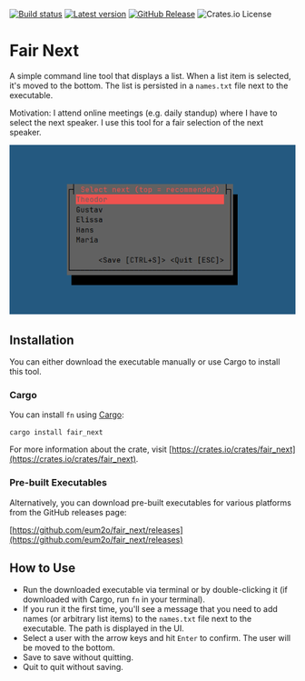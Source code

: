 [![Build status](https://img.shields.io/github/actions/workflow/status/eum2o/fair_next/build.yml?branch=master)](https://github.com/eum2o/fair_next/actions)
[![Latest version](https://img.shields.io/crates/v/fair_next.svg)](https://crates.io/crates/fair_next)
[![GitHub Release](https://img.shields.io/github/v/release/eum2o/fair_next?label=download&link=https%3A%2F%2Fgithub.com%2Feum2o%2Fftree%2Freleases)](https://github.com/eum2o/fair_next/releases)
![Crates.io License](https://img.shields.io/crates/l/fair_next?color=%238b55d7)


# Fair Next

A simple command line tool that displays a list. When a list item is selected, it's moved to the bottom. The list is
persisted in a `names.txt` file next to the executable.

Motivation: I attend online meetings (e.g. daily standup) where I have to select the next speaker. I use this tool for a
fair selection of the next speaker.

![screenshot.png](assets/screenshot.png)

## Installation

You can either download the executable manually or use Cargo to install this tool.

### Cargo

You can install `fn` using [Cargo](https://doc.rust-lang.org/cargo/):

```
cargo install fair_next
```

For more information about the crate, visit [https://crates.io/crates/fair_next](https://crates.io/crates/fair_next).

### Pre-built Executables

Alternatively, you can download pre-built executables for various platforms from the GitHub releases page:

[https://github.com/eum2o/fair_next/releases](https://github.com/eum2o/fair_next/releases)

## How to Use

- Run the downloaded executable via terminal or by double-clicking it (if downloaded with Cargo, run `fn` in your terminal).
- If you run it the first time, you'll see a message that you need to add names (or arbitrary list items) to
  the `names.txt` file next to the executable. The path is displayed in the UI.
- Select a user with the arrow keys and hit `Enter` to confirm. The user will be moved to the bottom.
- Save to save without quitting.
- Quit to quit without saving.

